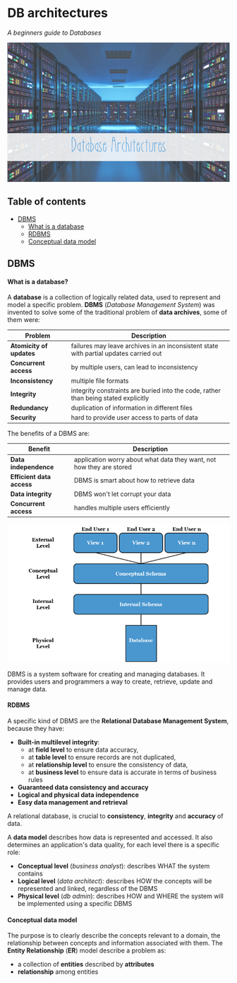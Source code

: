 # DB architectures
*A beginners guide to Databases*

<p align="middle">
<img src="https://raw.githubusercontent.com/MarioCatuogno/Mappr.it/master/headers/header_db_architectures.png" />
</p>

## Table of contents

- [DBMS](#dbms)
    - [What is a database](#what-is-a-database)
    - [RDBMS](#rdbms)
    - [Conceptual data model](#conceptual-data-model)

## DBMS

#### What is a database?

A **database** is a collection of logically related data, used to represent and model a specific problem. **DBMS** (*Database Management System*) was invented to solve some of the traditional problem of **data archives**, some of them were:

Problem | Description
--- | ---
__Atomicity of updates__ | failures may leave archives in an inconsistent state with partial updates carried out
__Concurrent access__ | by multiple users, can lead to inconsistency
__Inconsistency__ | multiple file formats
__Integrity__ | integrity constraints are buried into the code, rather than being stated explicitly
__Redundancy__ | duplication of information in different files
__Security__ | hard to provide user access to parts of data

The benefits of a DBMS are:

Benefit | Description
--- | ---
__Data independence__ | application worry about what data they want, not how they are stored
__Efficient data access__ | DBMS is smart about how to retrieve data
__Data integrity__ | DBMS won't let corrupt your data
__Concurrent access__ | handles multiple users efficiently

<p align="middle">
<img src="https://raw.githubusercontent.com/MarioCatuogno/Mappr.it/master/charts/diagram_dbms1.png" />
</p>

DBMS is a system software for creating and managing databases. It provides users and programmers a way to create, retrieve, update and manage data.

#### RDBMS

A specific kind of DBMS are the **Relational Database Management System**, because they have:

* __Built-in multilevel integrity__:
    * at __field level__ to ensure data accuracy,
    * at __table level__ to ensure records are not duplicated,
    * at __relationship level__ to ensure the consistency of data,
    * at __business level__ to ensure data is accurate in terms of business rules
* __Guaranteed data consistency and accuracy__
* __Logical and physical data independence__
* __Easy data management and retrieval__

A relational database, is crucial to **consistency**, **integrity** and **accuracy** of data.

A **data model** describes how data is represented and accessed. It also determines an application's data quality, for each level there is a specific role:

* __Conceptual level__ (*business analyst*): describes WHAT the system contains
* __Logical level__ (*data architect*): describes HOW the concepts will be represented and linked, regardless of the DBMS
* __Physical level__ (*db admin*): describes HOW and WHERE the system will be implemented using a specific DBMS

#### Conceptual data model

The purpose is to clearly describe the concepts relevant to a domain, the relationship between concepts and information associated with them. The **Entity Relationship** (**ER**) model describe a problem as:

* a collection of __entities__ described by __attributes__
* __relationship__ among entities
